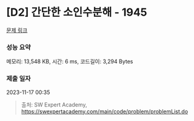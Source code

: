 # [D2] 간단한 소인수분해 - 1945 

[문제 링크](https://swexpertacademy.com/main/code/problem/problemDetail.do?contestProbId=AV5Pl0Q6ANQDFAUq) 

### 성능 요약

메모리: 13,548 KB, 시간: 6 ms, 코드길이: 3,294 Bytes

### 제출 일자

2023-11-17 00:35



> 출처: SW Expert Academy, https://swexpertacademy.com/main/code/problem/problemList.do